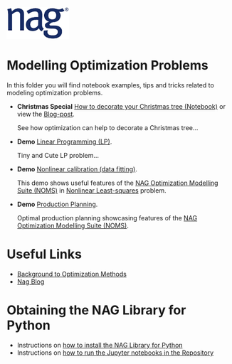 [![NAG Logo](../../nag_logo.png)](https://www.nag.com)

# Modelling Optimization Problems

In this folder you will find notebook examples, tips and tricks related to modeling optimization problems.

* **Christmas Special** [How to decorate your Christmas tree (Notebook)](christmas_demo.ipynb) 
   or view the [Blog-post](https://www.nag.com/blog/optcorner-christmas-edition).
   
   See how optimization can help to decorate a Christmas tree...
   
* **Demo** [Linear Programming (LP)](LP_demo.ipynb).
   
   Tiny and Cute LP problem...
* **Demo** [Nonlinear calibration (data fitting)](handle_disable_ex.ipynb).

   This demo shows useful features of the [NAG Optimization Modelling Suite (NOMS)](https://www.nag.com/numeric/nl/nagdoc_latest/flhtml/e04/e04intro.html#optsuite) in [Nonlinear Least-squares]() problem.
* **Demo** [Production Planning](production_planning.ipynb).
 
   Optimal production planning showcasing features of the [NAG Optimization Modelling Suite (NOMS)](https://www.nag.com/numeric/nl/nagdoc_latest/flhtml/e04/e04intro.html#optsuite).
 
# Useful Links
* [Background to Optimization Methods](https://www.nag.com/numeric/nl/nagdoc_latest/flhtml/e04/e04intro.html#algorithms)
* [Nag Blog](https://www.nag.com/content/nag-blog)

<!-- When ready add links?
* Blog-post: Introducing the NAG Optimization Modelling Suite (NOMS)
* The right tool for the job I – matching problem with optimizer
* Blog-post: The right tool for the job II - dense vs. sparse
--->

<!-- foot banner for commercial material -->

# Obtaining the NAG Library for Python

 * Instructions on [how to install the NAG Library for Python](../Readme.md#install)
 * Instructions on [how to run the Jupyter notebooks in the Repository](../Readme.md#jupyter)
